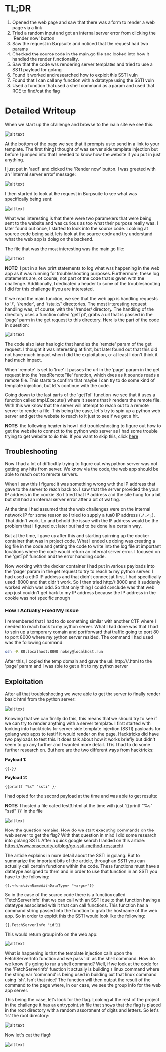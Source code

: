 # TL;DR

1. Opened the web page and saw that there was a form to render a web page via a link
2. Tried a random input and got an internal server error from clicking the 'Render now' button
3. Saw the request in Burpsuite and noticed that the request had two params
4. Checked the source code in the main.go file and looked into how it handled the render functionality.
5. Saw that the code was rendering server templates and tried to use a SSTI payload for golang
6. Found it worked and researched how to exploit this SSTI vuln
7. Found that I can call any function with a datatype using the SSTI vuln
8. Used a function that used a shell command as a param and used that RCE to find/cat the flag

# Detailed Writeup

When we start up the challenge and browse to the main site we see this:

![alt text](https://github.com/GabeALopez/CTF-Writeups/blob/main/Images/HTB/RenderQuest/)

At the bottom of the page we see that it prompts us to send in a link to your template. The first thing I thought of was server side template injection but before I jumped into that I needed to know how the website if you put in just anything. 

I just put in 'asdf' and clicked the 'Render now' button. I was greeted with an 'Internal server error' message:

![alt text](https://github.com/GabeALopez/CTF-Writeups/blob/main/Images/HTB/RenderQuest/)

I then started to look at the request in Burpsuite to see what was specifically being sent:

![alt text](https://github.com/GabeALopez/CTF-Writeups/blob/main/Images/HTB/RenderQuest/)

What was interesting is that there were two parameters that were being sent to the website and was curious as too what their purpose really was. I later found out once, I started to look into the source code. Looking at source code being said, lets look at the source code and try understand what the web app is doing on the backend.

The file that was the most interesting was the main.go file:

![alt text](https://github.com/GabeALopez/CTF-Writeups/blob/main/Images/HTB/RenderQuest/)

**NOTE:** I put in a few print statements to log what was happening in the web app as it was running for troubleshooting purposes. Furthermore, these log statements are, of course, not part of the code that is given with the challenge. Additionally, I dedicated a header to some of the troubleshooting I did for this challenge if you are interested.

If we read the main function, we see that the web app is handling requests to '/', '/render', and '/static/' directories. The most interesting request handling was, of course, with the '/render/ directory. The handling of the directory uses a function called 'getTpl', grabs a url that is passed in the 'page' parm in the get request to this directory. Here is the part of the code in question:

![alt text](https://github.com/GabeALopez/CTF-Writeups/blob/main/Images/HTB/RenderQuest/)

The code also later has logic that handles the 'remote' param of the get request. I thought it was interesting at first, but later found out that this did not have much impact when I did the exploitation, or at least I don't think it had much impact. 

When 'remote' is set to 'true' it passes the url in the 'page' param in the get request into the 'readRemoteFile' function, which does as it sounds reads a remote file. This starts to confirm that maybe I can try to do some kind of template injection, but let's continue with the code. 

Going down to the last parts of the 'getTpl' function, we see that it uses a function called tmpl.Execute() where it seems that it renders the remote file. With this we know that the server will attempt to reach out to a remote server to render a file. This being the case, let's try to spin up a python web server and get the website to reach to it just to see if we get a hit.

**NOTE:** the following header is how I did troubleshooting to figure out how to get the website to connect to the python web server as I had some trouble trying to get website to do this. If you want to skip this, click [here](#exploitation)

## Troubleshooting

Now I had a lot of difficultly trying to figure out why python server was not getting any hits from server. We know via the code, the web app should be able to reach out to remote servers. 

When I saw this I figured it was something wrong with the IP address that gave to the server to reach back to. I saw that the server provided the your IP address in the cookie. So I tried that IP address and the site hung for a bit but still had an internal server error after a bit of waiting. 

At the time I had assumed that the web challenges were on the internal network IP for some reason so I tried to supply a tun0 IP address (ノ_<。). That didn't work. Lo and behold the issue with the IP address would be the problem that I figured out later but had to be done in a certain way. 

But at the time, I gave up after this and starting spinning up the docker container that was in project code. What I ended up doing was creating a log file in the code and getting the code to write into the log file at important locations where the code would return an internal server error. I focused on the 'getTpl' function and the error handling code.

Now working with the docker container I had put in various payloads into the 'page' param in the get request to try to reach to my python server. I had used a eth0 IP address and that didn't connect at first. I had specifically used <eth0 IP address>:8000 and that didn't work. So I then tried http://<eth0 IP address>:8000 and it suddenly worked which was odd. So that only thing I could conclude was that web app just couldn't get back to my IP address because the IP address in the cookie was not specific enough

### How I Actually Fixed My Issue

I remembered that I had to do something similar with another CTF where I needed to reach back to my python server. What I had done was that I had to spin up a temporary domain and portforward that traffic going to port 80 to port 8000 where my python server resided. The command I had used was the following command:

```bash
ssh -R 80:localhost:8000 nokey@localhost.run
```

After this, I copied the temp domain and gave the url: http://<temp domain name>/<name of html file>.html to the 'page' param and I was able to get a hit to my python server

## Exploitation

After all that troubleshooting we were able to get the server to finally render basic html from the python server:

![alt text](https://github.com/GabeALopez/CTF-Writeups/blob/main/Images/HTB/RenderQuest/)

Knowing that we can finally do this, this means that we should try to see if we can try to render anything with a server template. I first started with looking into hacktricks for server side template injection (SSTI) payloads for golang web apps to test if it would render on the page. Hacktricks did have two payloads to test this. It does talk about how it works briefly but didn't seem to go any further and I wanted more detail. This I had to do some further research on. But here are the two different ways from hacktricks: 

**Payload 1:**
```
{{.}}
```
**Payload 2:**
```
{{printf "%s" "ssti" }}
```

I had opted for the second payload at the time and was able to get results:

**NOTE:** I hosted a file called test3.html at the time with just '{{printf "%s" "ssti" }}' in the file

![alt text](https://github.com/GabeALopez/CTF-Writeups/blob/main/Images/HTB/RenderQuest/)

Now the question remains. How do we start executing commands on the web server to get the flag? With that question in mind I did some research into golang SSTI. After a quick google search I landed on this article: https://www.onsecurity.io/blog/go-ssti-method-research/

The article explains in more detail about the SSTI in golang. But to summarize the important bits of the article, through an SSTI you can actually call certain functions within the code. These functions must have a datatype assigned to them and in order to use that function in an SSTI you have to the following:

```
{{.<functionNameWithDataType> "<args>"}}
```

So in the case of the source code there is a function called 'FetchServerInfo' that we can call with an SSTI due to that function having a datatype associated with it that can call functions. This function has a command string passed into the function to grab the hostname of the web app. So in order to exploit this the SSTI would look like the following:

```
{{.FetchServerInfo "id"}}
```

This would return group info on the web app:

![alt text](https://github.com/GabeALopez/CTF-Writeups/blob/main/Images/HTB/RenderQuest/)

What is happening is that the template injection calls upon the FetchServerInfo function and we pass 'id' as the shell command. How do we know it's going to run a shell command? Well, if we look at the code for the 'FetchServerInfo' function it actually is building a linux command where the string var 'command' is being used in building out that linux command using 'sh'. Isn't that nice? The function will then output the result of the command to the page where, in our case, we see the group info for the web app server. 

This being the case, let's look for the flag. Looking at the rest of the project in the challenge it has an entrypoint.sh file that shows that the flag is placed in the root directory with a random assortment of digits and letters. So let's 'ls' the root directory:

![alt text](https://github.com/GabeALopez/CTF-Writeups/blob/main/Images/HTB/RenderQuest/)

Now let's cat the flag!:

![alt text](https://github.com/GabeALopez/CTF-Writeups/blob/main/Images/HTB/RenderQuest/)